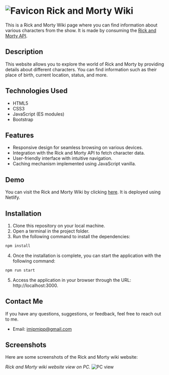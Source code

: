 # ![Favicon](https://raw.githubusercontent.com/Mipmipp/rick-and-morty-wiki/main/pictures/favicon.png)   Rick and Morty Wiki

This is a Rick and Morty Wiki page where you can find information about various characters from the show. It is made by consuming the [Rick and Morty API](https://rickandmortyapi.com/).

## Description

This website allows you to explore the world of Rick and Morty by providing details about different characters. You can find information such as their place of birth, current location, status, and more.

## Technologies Used

- HTML5
- CSS3
- JavaScript (ES modules)
- Bootstrap

## Features

- Responsive design for seamless browsing on various devices.
- Integration with the Rick and Morty API to fetch character data.
- User-friendly interface with intuitive navigation.
- Caching mechanism implemented using JavaScript vanilla.

## Demo

You can visit the Rick and Morty Wiki by clicking [here](https://rickandmortywiki-mipmipp.netlify.app/). It is deployed using Netlify.

## Installation

1. Clone this repository on your local machine.
2. Open a terminal in the project folder.
3. Run the following command to install the dependencies:
```bash
npm install
```
4. Once the installation is complete, you can start the application with the following command:
```bash
npm run start
```
5. Access the application in your browser through the URL: http://localhost:3000.

## Contact Me

If you have any questions, suggestions, or feedback, feel free to reach out to me.

- Email: [imipmipp@gmail.com](mailto:imipmipp@gmail.com)

## Screenshots

Here are some screenshots of the Rick and Morty wiki website:

_Rick and Morty wiki website view on PC._
![PC view](https://raw.githubusercontent.com/Mipmipp/rick-and-morty-wiki/main/pictures/screenshot.png)
